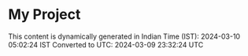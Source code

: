 # My Project

This content is dynamically generated in Indian Time (IST): 2024-03-10 05:02:24 IST
Converted to UTC: 2024-03-09 23:32:24 UTC
